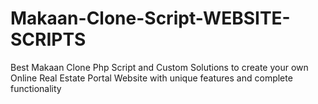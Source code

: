 # Makaan-Clone-Script-WEBSITE-SCRIPTS
Best Makaan Clone Php Script and Custom Solutions to create your own Online Real Estate Portal Website with unique features and complete functionality
